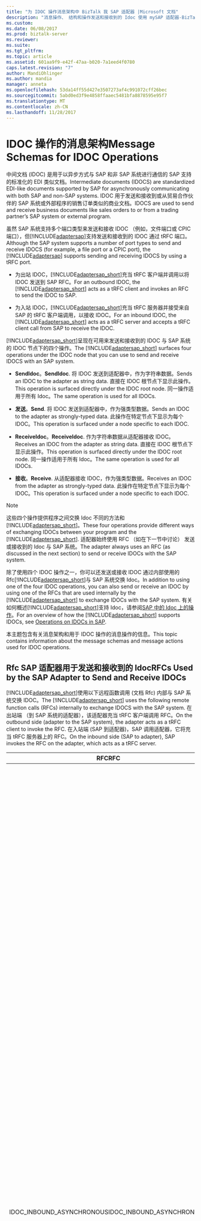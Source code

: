 ```yaml
---
title: "为 IDOC 操作消息架构中 BizTalk 我 SAP 适配器 |Microsoft 文档"
description: "消息操作、 结构和操作发送和接收到的 Idoc 使用 mySAP 适配器-BizTalk 适配器包 (BAP)"
ms.custom: 
ms.date: 06/08/2017
ms.prod: biztalk-server
ms.reviewer: 
ms.suite: 
ms.tgt_pltfrm: 
ms.topic: article
ms.assetid: 601aa9f9-e42f-47aa-b020-7a1eed4f0780
caps.latest.revision: "7"
author: MandiOhlinger
ms.author: mandia
manager: anneta
ms.openlocfilehash: 53da14ff55d427e3507273af4c991072cff26bec
ms.sourcegitcommit: 5abd0ed3f9e4858ffaaec5481bfa8878595e95f7
ms.translationtype: MT
ms.contentlocale: zh-CN
ms.lasthandoff: 11/28/2017
---
```

# <a name="message-schemas-for-idoc-operations"></a><span data-ttu-id="38267-103">IDOC 操作的消息架构</span><span class="sxs-lookup"><span data-stu-id="38267-103">Message Schemas for IDOC Operations</span></span>
<span data-ttu-id="38267-104">中间文档 (IDOC) 是用于以异步方式与 SAP 和非 SAP 系统进行通信的 SAP 支持的标准化的 EDI 类似文档。</span><span class="sxs-lookup"><span data-stu-id="38267-104">Intermediate documents (IDOCS) are standardized EDI-like documents supported by SAP for asynchronously communicating with both SAP and non-SAP systems.</span></span> <span data-ttu-id="38267-105">IDOC 用于发送和接收到或从贸易合作伙伴的 SAP 系统或外部程序的销售订单类似的商业文档。</span><span class="sxs-lookup"><span data-stu-id="38267-105">IDOCS are used to send and receive business documents like sales orders to or from a trading partner’s SAP system or external program.</span></span>  
  
 <span data-ttu-id="38267-106">虽然 SAP 系统支持多个端口类型来发送和接收 IDOC （例如，文件端口或 CPIC 端口），但[!INCLUDE[adaptersap](../../includes/adaptersap-md.md)]支持发送和接收到的 IDOC 通过 tRFC 端口。</span><span class="sxs-lookup"><span data-stu-id="38267-106">Although the SAP system supports a number of port types to send and receive IDOCS (for example, a file port or a CPIC port), the [!INCLUDE[adaptersap](../../includes/adaptersap-md.md)] supports sending and receiving IDOCS by using a tRFC port.</span></span>  
  
-   <span data-ttu-id="38267-107">为出站 IDOC，[!INCLUDE[adaptersap_short](../../includes/adaptersap-short-md.md)]充当 tRFC 客户端并调用以将 IDOC 发送到 SAP RFC。</span><span class="sxs-lookup"><span data-stu-id="38267-107">For an outbound IDOC, the [!INCLUDE[adaptersap_short](../../includes/adaptersap-short-md.md)] acts as a tRFC client and invokes an RFC to send the IDOC to SAP.</span></span>  
  
-   <span data-ttu-id="38267-108">为入站 IDOC，[!INCLUDE[adaptersap_short](../../includes/adaptersap-short-md.md)]充当 tRFC 服务器并接受来自 SAP 的 tRFC 客户端调用，以接收 IDOC。</span><span class="sxs-lookup"><span data-stu-id="38267-108">For an inbound IDOC, the [!INCLUDE[adaptersap_short](../../includes/adaptersap-short-md.md)] acts as a tRFC server and accepts a tRFC client call from SAP to receive the IDOC.</span></span>  
  
 <span data-ttu-id="38267-109">[!INCLUDE[adaptersap_short](../../includes/adaptersap-short-md.md)]呈现在可用来发送和接收到的 IDOC 与 SAP 系统的 IDOC 节点下的四个操作。</span><span class="sxs-lookup"><span data-stu-id="38267-109">The [!INCLUDE[adaptersap_short](../../includes/adaptersap-short-md.md)] surfaces four operations under the IDOC node that you can use to send and receive IDOCS with an SAP system.</span></span>  
  
-   <span data-ttu-id="38267-110">**SendIdoc**。</span><span class="sxs-lookup"><span data-stu-id="38267-110">**SendIdoc**.</span></span> <span data-ttu-id="38267-111">将 IDOC 发送到适配器中，作为字符串数据。</span><span class="sxs-lookup"><span data-stu-id="38267-111">Sends an IDOC to the adapter as string data.</span></span> <span data-ttu-id="38267-112">直接在 IDOC 根节点下显示此操作。</span><span class="sxs-lookup"><span data-stu-id="38267-112">This operation is surfaced directly under the IDOC root node.</span></span> <span data-ttu-id="38267-113">同一操作适用于所有 Idoc。</span><span class="sxs-lookup"><span data-stu-id="38267-113">The same operation is used for all IDOCs.</span></span>  
  
-   <span data-ttu-id="38267-114">**发送**。</span><span class="sxs-lookup"><span data-stu-id="38267-114">**Send**.</span></span> <span data-ttu-id="38267-115">将 IDOC 发送到适配器中，作为强类型数据。</span><span class="sxs-lookup"><span data-stu-id="38267-115">Sends an IDOC to the adapter as strongly-typed data.</span></span> <span data-ttu-id="38267-116">此操作在特定节点下显示为每个 IDOC。</span><span class="sxs-lookup"><span data-stu-id="38267-116">This operation is surfaced under a node specific to each IDOC.</span></span>  
  
-   <span data-ttu-id="38267-117">**ReceiveIdoc**。</span><span class="sxs-lookup"><span data-stu-id="38267-117">**ReceiveIdoc**.</span></span> <span data-ttu-id="38267-118">作为字符串数据从适配器接收 IDOC。</span><span class="sxs-lookup"><span data-stu-id="38267-118">Receives an IDOC from the adapter as string data.</span></span> <span data-ttu-id="38267-119">直接在 IDOC 根节点下显示此操作。</span><span class="sxs-lookup"><span data-stu-id="38267-119">This operation is surfaced directly under the IDOC root node.</span></span> <span data-ttu-id="38267-120">同一操作适用于所有 Idoc。</span><span class="sxs-lookup"><span data-stu-id="38267-120">The same operation is used for all IDOCs.</span></span>  
  
-   <span data-ttu-id="38267-121">**接收**。</span><span class="sxs-lookup"><span data-stu-id="38267-121">**Receive**.</span></span> <span data-ttu-id="38267-122">从适配器接收 IDOC，作为强类型数据。</span><span class="sxs-lookup"><span data-stu-id="38267-122">Receives an IDOC from the adapter as strongly-typed data.</span></span> <span data-ttu-id="38267-123">此操作在特定节点下显示为每个 IDOC。</span><span class="sxs-lookup"><span data-stu-id="38267-123">This operation is surfaced under a node specific to each IDOC.</span></span>  
  
> [!NOTE]
>  <span data-ttu-id="38267-124">这些四个操作提供程序之间交换 Idoc 不同的方法和[!INCLUDE[adaptersap_short](../../includes/adaptersap-short-md.md)]。</span><span class="sxs-lookup"><span data-stu-id="38267-124">These four operations provide different ways of exchanging IDOCs between your program and the [!INCLUDE[adaptersap_short](../../includes/adaptersap-short-md.md)].</span></span> <span data-ttu-id="38267-125">适配器始终使用 RFC （如在下一节中讨论） 发送或接收到的 Idoc 与 SAP 系统。</span><span class="sxs-lookup"><span data-stu-id="38267-125">The adapter always uses an RFC (as discussed in the next section) to send or receive IDOCs with the SAP system.</span></span>  
  
 <span data-ttu-id="38267-126">除了使用四个 IDOC 操作之一，你可以还发送或接收 IDOC 通过内部使用的 Rfc[!INCLUDE[adaptersap_short](../../includes/adaptersap-short-md.md)]与 SAP 系统交换 Idoc。</span><span class="sxs-lookup"><span data-stu-id="38267-126">In addition to using one of the four IDOC operations, you can also send or receive an IDOC by using one of the RFCs that are used internally by the [!INCLUDE[adaptersap_short](../../includes/adaptersap-short-md.md)] to exchange IDOCs with the SAP system.</span></span> <span data-ttu-id="38267-127">有关如何概述[!INCLUDE[adaptersap_short](../../includes/adaptersap-short-md.md)]支持 Idoc，请参阅[SAP 中的 Idoc 上的操作](../../adapters-and-accelerators/adapter-sap/operations-on-idocs-in-sap.md)。</span><span class="sxs-lookup"><span data-stu-id="38267-127">For an overview of how the [!INCLUDE[adaptersap_short](../../includes/adaptersap-short-md.md)] supports IDOCs, see [Operations on IDOCs in SAP](../../adapters-and-accelerators/adapter-sap/operations-on-idocs-in-sap.md).</span></span>  
  
 <span data-ttu-id="38267-128">本主题包含有关消息架构和用于 IDOC 操作的消息操作的信息。</span><span class="sxs-lookup"><span data-stu-id="38267-128">This topic contains information about the message schemas and message actions used for IDOC operations.</span></span>  
  
## <a name="rfcs-used-by-the-sap-adapter-to-send-and-receive-idocs"></a><span data-ttu-id="38267-129">Rfc SAP 适配器用于发送和接收到的 Idoc</span><span class="sxs-lookup"><span data-stu-id="38267-129">RFCs Used by the SAP Adapter to Send and Receive IDOCs</span></span>  
 <span data-ttu-id="38267-130">[!INCLUDE[adaptersap_short](../../includes/adaptersap-short-md.md)]使用以下远程函数调用 (文档 Rfc) 内部与 SAP 系统交换 IDOC。</span><span class="sxs-lookup"><span data-stu-id="38267-130">The [!INCLUDE[adaptersap_short](../../includes/adaptersap-short-md.md)] uses the following remote function calls (RFCs) internally to exchange IDOCS with the SAP system.</span></span> <span data-ttu-id="38267-131">在出站端 （到 SAP 系统的适配器），该适配器充当 tRFC 客户端调用 RFC。</span><span class="sxs-lookup"><span data-stu-id="38267-131">On the outbound side (adapter to the SAP system), the adapter acts as a tRFC client to invoke the RFC.</span></span> <span data-ttu-id="38267-132">在入站端 (SAP 到适配器)，SAP 调用适配器，它将充当 tRFC 服务器上的 RFC。</span><span class="sxs-lookup"><span data-stu-id="38267-132">On the inbound side (SAP to adapter), SAP invokes the RFC on the adapter, which acts as a tRFC server.</span></span>  
  
|<span data-ttu-id="38267-133">RFC</span><span class="sxs-lookup"><span data-stu-id="38267-133">RFC</span></span>|<span data-ttu-id="38267-134">Description</span><span class="sxs-lookup"><span data-stu-id="38267-134">Description</span></span>|  
|---------|-----------------|  
|<span data-ttu-id="38267-135">IDOC_INBOUND_ASYNCHRONOUS</span><span class="sxs-lookup"><span data-stu-id="38267-135">IDOC_INBOUND_ASYNCHRONOUS</span></span>|<span data-ttu-id="38267-136">从版本 4.0 及更高版本使用此函数模块。</span><span class="sxs-lookup"><span data-stu-id="38267-136">This function module is used from release 4.0 and later.</span></span> <span data-ttu-id="38267-137">在对 4.x 版本有效的记录类型，它处理 IDOC。</span><span class="sxs-lookup"><span data-stu-id="38267-137">It processes IDOCS in record types that are valid for 4.x releases.</span></span> <span data-ttu-id="38267-138">这可确保，支持较长的 IDOC 段名称。</span><span class="sxs-lookup"><span data-stu-id="38267-138">This ensures that longer IDOC segment names are supported.</span></span><br /><br /> <span data-ttu-id="38267-139">此 RFC 的参数包括：</span><span class="sxs-lookup"><span data-stu-id="38267-139">The parameters to this RFC include:</span></span><br /><br /> <span data-ttu-id="38267-140">-idoc_control_rec_40 （SAP 结构是 EDI_DC40）</span><span class="sxs-lookup"><span data-stu-id="38267-140">- idoc_control_rec_40 (SAP structure is EDI_DC40)</span></span><br /><br /> <span data-ttu-id="38267-141">-idoc_data_rec_40 （SAP 结构是 EDI_DD40）</span><span class="sxs-lookup"><span data-stu-id="38267-141">- idoc_data_rec_40 (SAP structure is EDI_DD40)</span></span><br /><br /> <span data-ttu-id="38267-142">IDOC 控制记录包含以下字段：</span><span class="sxs-lookup"><span data-stu-id="38267-142">The IDOC control record consists of the following fields:</span></span><br /><br /> <span data-ttu-id="38267-143">- **Mestyp**。</span><span class="sxs-lookup"><span data-stu-id="38267-143">- **Mestyp**.</span></span> <span data-ttu-id="38267-144">逻辑消息类型。</span><span class="sxs-lookup"><span data-stu-id="38267-144">The logical message type.</span></span> <span data-ttu-id="38267-145">业务表达消息。</span><span class="sxs-lookup"><span data-stu-id="38267-145">Conveys the business meaning of the message.</span></span> <span data-ttu-id="38267-146">此字段是必需字段。</span><span class="sxs-lookup"><span data-stu-id="38267-146">This is a mandatory field.</span></span><br /><br /> <span data-ttu-id="38267-147">- **Idoctyp**。</span><span class="sxs-lookup"><span data-stu-id="38267-147">- **Idoctyp**.</span></span> <span data-ttu-id="38267-148">IDOC 基本结构。</span><span class="sxs-lookup"><span data-stu-id="38267-148">The basic structure of the IDOC.</span></span> <span data-ttu-id="38267-149">此字段标识的此消息的布局集。</span><span class="sxs-lookup"><span data-stu-id="38267-149">This field identifies the layout set that uses this message.</span></span> <span data-ttu-id="38267-150">此字段是必需字段。</span><span class="sxs-lookup"><span data-stu-id="38267-150">This is a mandatory field.</span></span><br /><br /> <span data-ttu-id="38267-151">-                      **Cimtyp**。</span><span class="sxs-lookup"><span data-stu-id="38267-151">-                      **Cimtyp**.</span></span> <span data-ttu-id="38267-152">客户扩展的结构。</span><span class="sxs-lookup"><span data-stu-id="38267-152">The structure of customer extension.</span></span> <span data-ttu-id="38267-153">如果 SAP 基本结构进行扩展，客户必须为指定名称，该扩展的结构。</span><span class="sxs-lookup"><span data-stu-id="38267-153">If an SAP basic structure is extended, the customer must give a name to the structure of the extension.</span></span> <span data-ttu-id="38267-154">如果客户已进行一项增强功能; 这是必填字段否则为初始。</span><span class="sxs-lookup"><span data-stu-id="38267-154">This is a mandatory field if a customer has made an enhancement; otherwise initial.</span></span><br /><br /> <span data-ttu-id="38267-155">- **合作伙伴字段**。</span><span class="sxs-lookup"><span data-stu-id="38267-155">- **Partner fields**.</span></span> <span data-ttu-id="38267-156">这些是发送方和接收端合作伙伴参数，如合作伙伴类型、 伙伴号、 合作伙伴函数。</span><span class="sxs-lookup"><span data-stu-id="38267-156">These are send side and receive side partner parameters such as partner type, partner number, partner function.</span></span><br /><br /> <span data-ttu-id="38267-157">IDOC 数据记录包含以下字段：</span><span class="sxs-lookup"><span data-stu-id="38267-157">The IDOC data record consists of the following fields:</span></span><br /><br /> <span data-ttu-id="38267-158">- **标头字段**。</span><span class="sxs-lookup"><span data-stu-id="38267-158">- **Header fields**.</span></span> <span data-ttu-id="38267-159">分段标头字段，如表名称、 段号、 的段类型。</span><span class="sxs-lookup"><span data-stu-id="38267-159">Segment header fields like table name, segment number, segment type.</span></span> <span data-ttu-id="38267-160">这些是必填字段。</span><span class="sxs-lookup"><span data-stu-id="38267-160">These are mandatory fields.</span></span><br /><br /> <span data-ttu-id="38267-161">-                      **Sdata**。</span><span class="sxs-lookup"><span data-stu-id="38267-161">-                      **Sdata**.</span></span> <span data-ttu-id="38267-162">使用 IDOC 的数据的 1000年字节字符字段。这是必填字段。</span><span class="sxs-lookup"><span data-stu-id="38267-162">1000-byte character field for the data used by the IDOC .This is a mandatory field.</span></span>|  
|<span data-ttu-id="38267-163">INBOUND_IDOC_PROCESS</span><span class="sxs-lookup"><span data-stu-id="38267-163">INBOUND_IDOC_PROCESS</span></span>|<span data-ttu-id="38267-164">此函数模块用于最多 4.0 版本。</span><span class="sxs-lookup"><span data-stu-id="38267-164">This function module is used for releases up to 4.0.</span></span> <span data-ttu-id="38267-165">在对 3.x 版本有效的记录类型，它处理 IDOC。</span><span class="sxs-lookup"><span data-stu-id="38267-165">It processes IDOCS in record types that are valid for 3.x releases.</span></span> <span data-ttu-id="38267-166">还有可能要在 4.x 中使用此函数模块。</span><span class="sxs-lookup"><span data-stu-id="38267-166">It is also possible to use this function module in 4.x.</span></span><br /><br /> <span data-ttu-id="38267-167">此 RFC 的参数包括：</span><span class="sxs-lookup"><span data-stu-id="38267-167">The parameters to this RFC include:</span></span><br /><br /> <span data-ttu-id="38267-168">-idoc_control （SAP 结构是 EDI_DC）</span><span class="sxs-lookup"><span data-stu-id="38267-168">- idoc_control (SAP structure is EDI_DC)</span></span><br /><br /> <span data-ttu-id="38267-169">-idoc_data （SAP 结构是 EDI_DD）</span><span class="sxs-lookup"><span data-stu-id="38267-169">- idoc_data (SAP structure is EDI_DD)</span></span>|  
  
## <a name="operations-to-send-idocs"></a><span data-ttu-id="38267-170">操作发送到的 Idoc</span><span class="sxs-lookup"><span data-stu-id="38267-170">Operations to Send IDOCs</span></span>  
 <span data-ttu-id="38267-171">[!INCLUDE[adaptersap_short](../../includes/adaptersap-short-md.md)]公开客户端将 Idoc 发送到 SAP 系统的发送和 SendIdoc 操作。</span><span class="sxs-lookup"><span data-stu-id="38267-171">The [!INCLUDE[adaptersap_short](../../includes/adaptersap-short-md.md)] exposes the Send and SendIdoc operations for clients to send IDOCs to an SAP system.</span></span> <span data-ttu-id="38267-172">对于发送操作中，IDOC 表示为强类型数据;对于 SendIdoc 操作中，IDOC 表示为字符串数据。</span><span class="sxs-lookup"><span data-stu-id="38267-172">For the Send operation, the IDOC is represented as strongly-typed data; for the SendIdoc operation, the IDOC is represented as string data.</span></span> <span data-ttu-id="38267-173">这些操作确定 IDOC 数据适配器和你的应用程序之间的表示方式。</span><span class="sxs-lookup"><span data-stu-id="38267-173">These operations determine how the IDOC data is represented between the adapter and your application.</span></span> <span data-ttu-id="38267-174">适配器始终使用将发送到的 Idoc 给 SAP IDOC_INBOUND_ASYNCHRONOUS 或 IDOC_INBOUND_PROCESS (t) RFC。</span><span class="sxs-lookup"><span data-stu-id="38267-174">The adapter always sends IDOCs to SAP by using either the IDOC_INBOUND_ASYNCHRONOUS or the IDOC_INBOUND_PROCESS (t)RFC.</span></span> <span data-ttu-id="38267-175">若要将 IDOC 发送到 SAP 系统，你可以使用发送或 SendIdoc 操作中，或您可直接调用适当的 RFC。</span><span class="sxs-lookup"><span data-stu-id="38267-175">To send an IDOC to your SAP system, you can either use the Send or SendIdoc operation, or you can directly invoke the appropriate RFC.</span></span>  
  
### <a name="message-structures-for-idoc-client-operations"></a><span data-ttu-id="38267-176">IDOC 客户端操作的消息结构</span><span class="sxs-lookup"><span data-stu-id="38267-176">Message Structures for IDOC Client Operations</span></span>  
 <span data-ttu-id="38267-177">下表显示发送和 SendIdoc 操作的消息结构。</span><span class="sxs-lookup"><span data-stu-id="38267-177">The following table shows the message structures for the Send and SendIdoc operations.</span></span>  
  
|<span data-ttu-id="38267-178">运算</span><span class="sxs-lookup"><span data-stu-id="38267-178">Operation</span></span>|<span data-ttu-id="38267-179">XML 结构</span><span class="sxs-lookup"><span data-stu-id="38267-179">XML Structure</span></span>|<span data-ttu-id="38267-180">Description</span><span class="sxs-lookup"><span data-stu-id="38267-180">Description</span></span>|  
|---------------|-------------------|-----------------|  
|<span data-ttu-id="38267-181">Send</span><span class="sxs-lookup"><span data-stu-id="38267-181">Send</span></span>|`<Send xmlns="[MSG_VERSION]/Idoc/[VERSION]/[IDOCTYP]/                    [CIMTYP]/[RELNO]/Send">   <idocData>     <[EDI_DC40/EDI_DC] xmlns="/Types/Idoc/      [VERSION]/[IDOCTYP]/[CIMTYP]/[RELNO]">       <EDIDC_FIELD1>value1</ EDIDC_FIELD1>       <EDIDC_FIELD2>value2</ EDIDC_FIELD2>       …     </EDI_DC40>     <[SEGMENT_DEFN]_1>       <[DATAHEADERCOLUMN_[SEGHDR_FLD1]>         header_value_1       </[DATAHEADERCOLUMN_[SEGHDR_FLD1]>       <[DATAHEADERCOLUMN_[SEGHDR_FLD2]>         header_value_2       </[DATAHEADERCOLUMN_[SEGHDR_FLD2]>       …       <SEG_FIELD1>value1</SEG_FIELD1>       <SEG_FIELD2>value2</SEG_FIELD2>       …     </[SEGMENT_DEFN]_1>     <[SEGMENT_DEFN]_2>       <[DATAHEADERCOLUMN_[SEGHDR_FLD1]>         header_value_1       </[DATAHEADERCOLUMN_[SEGHDR_FLD1]>       <[DATAHEADERCOLUMN_[SEGHDR_FLD2]>         header_value_2       </[DATAHEADERCOLUMN_[SEGHDR_FLD2]>       …       <SEG_FIELD1>value1</SEG_FIELD1>       <SEG_FIELD2>value2</SEG_FIELD2>       …     </[SEGMENT_DEFN]_2>     …     </[EDI_DC40/EDI_DC]>   </idocData>   <guid>guid</guid> </Send>`|<span data-ttu-id="38267-182">将强类型的 IDOC 发送到 SAP</span><span class="sxs-lookup"><span data-stu-id="38267-182">Sends a strongly-typed IDOC to SAP</span></span><br /><br /> <span data-ttu-id="38267-183">-IDOC 架构是强类型。</span><span class="sxs-lookup"><span data-stu-id="38267-183">- IDOC schema is strongly-typed.</span></span><br /><br /> <span data-ttu-id="38267-184">-公开控制记录的字段。</span><span class="sxs-lookup"><span data-stu-id="38267-184">- Exposes control record fields.</span></span><br /><br /> <span data-ttu-id="38267-185">-公开包括段标头和段字段的数据记录字段。</span><span class="sxs-lookup"><span data-stu-id="38267-185">- Exposes data record fields including segment headers and segment fields.</span></span><br /><br /> <span data-ttu-id="38267-186">[!INCLUDE[adaptersap_short](../../includes/adaptersap-short-md.md)]将 GUID 与 SAP 事务 ID (TID)，并用于将 IDOC 发送相关联。</span><span class="sxs-lookup"><span data-stu-id="38267-186">The [!INCLUDE[adaptersap_short](../../includes/adaptersap-short-md.md)] associates a GUID with the SAP transaction ID (TID) that it uses to send the IDOC.</span></span> <span data-ttu-id="38267-187">你可以选择是否在请求消息中指定的 GUID。</span><span class="sxs-lookup"><span data-stu-id="38267-187">You can choose whether to specify a GUID in the request message.</span></span> <span data-ttu-id="38267-188">如果在请求消息中，不包含 GUID[!INCLUDE[adaptersap_short](../../includes/adaptersap-short-md.md)]生成一个密钥。</span><span class="sxs-lookup"><span data-stu-id="38267-188">If a GUID is not included in the request message, the [!INCLUDE[adaptersap_short](../../includes/adaptersap-short-md.md)] generates one.</span></span> <span data-ttu-id="38267-189">在响应消息中返回的 GUID。</span><span class="sxs-lookup"><span data-stu-id="38267-189">The GUID is returned in the response message.</span></span>|  
|<span data-ttu-id="38267-190">发送响应</span><span class="sxs-lookup"><span data-stu-id="38267-190">Send Response</span></span>|`<SendResponse xmlns="[MSG_VERSION]/Idoc/[VERSION]/         [IDOCTYP]/[CIMTYP]/[RELNO]/Send">   <guid>guid</guid> </SendResponse>`|<span data-ttu-id="38267-191">指示 IDOC，已发送到 SAP 系统。</span><span class="sxs-lookup"><span data-stu-id="38267-191">Indicates that the IDOC has been sent to the SAP system.</span></span><br /><br /> <span data-ttu-id="38267-192">如果**AutoConfirmSentIdocs**绑定属性是**true**、[!INCLUDE[adaptersap_short](../../includes/adaptersap-short-md.md)]自动确定事务在 SAP 系统上的，你可以忽略响应中返回的 GUID。</span><span class="sxs-lookup"><span data-stu-id="38267-192">If the **AutoConfirmSentIdocs** binding property is **true**, the [!INCLUDE[adaptersap_short](../../includes/adaptersap-short-md.md)] automatically confirms the transaction on the SAP system, and you can ignore the GUID returned in the response.</span></span> <span data-ttu-id="38267-193">如果**AutoConfirmSentIdocs**绑定属性是**false**，必须调用**RfcConfirmTransID**具有 GUID 的操作返回[!INCLUDE[adaptersap_short](../../includes/adaptersap-short-md.md)]到完成事务在 SAP 系统上。</span><span class="sxs-lookup"><span data-stu-id="38267-193">If the **AutoConfirmSentIdocs** binding property is **false**, you must invoke the **RfcConfirmTransID** operation with the GUID returned by the [!INCLUDE[adaptersap_short](../../includes/adaptersap-short-md.md)] to complete the transaction on the SAP system.</span></span><br /><br /> <span data-ttu-id="38267-194">你可以调用**SapAdapterUtilities.ConvertGuidToTid**方法来获取 TID 与的工作 (LUW) 的逻辑单元关联。</span><span class="sxs-lookup"><span data-stu-id="38267-194">You can invoke the **SapAdapterUtilities.ConvertGuidToTid** method to obtain the TID associated with the logical unit of work (LUW).</span></span>|  
|<span data-ttu-id="38267-195">SendIdoc</span><span class="sxs-lookup"><span data-stu-id="38267-195">SendIdoc</span></span>|`<SendIdoc xmlns="[MSG_VERSION]/Idoc">   <idocData>docDataString</idocData>   <guid>guid</guid> </SendIdoc>`|<span data-ttu-id="38267-196">将弱类型 IDOC 发送到 SAP。</span><span class="sxs-lookup"><span data-stu-id="38267-196">Sends a weakly-typed IDOC to SAP.</span></span><br /><br /> <span data-ttu-id="38267-197">-IDOC 架构是弱类型。</span><span class="sxs-lookup"><span data-stu-id="38267-197">- IDOC schema is weakly-typed.</span></span><br /><br /> <span data-ttu-id="38267-198">-作为单个字符串字段组成的控制记录和数据记录公开 IDOC。</span><span class="sxs-lookup"><span data-stu-id="38267-198">- Exposes the IDOC as a single string field that consists of the control record and data record.</span></span><br /><br /> <span data-ttu-id="38267-199">[!INCLUDE[adaptersap_short](../../includes/adaptersap-short-md.md)]将 GUID 与它使用以将 IDOC 发送 SAP TID 相关联。</span><span class="sxs-lookup"><span data-stu-id="38267-199">The [!INCLUDE[adaptersap_short](../../includes/adaptersap-short-md.md)] associates a GUID with the SAP TID that it uses to send the IDOC.</span></span> <span data-ttu-id="38267-200">你可以选择是否在请求消息中指定的 GUID。</span><span class="sxs-lookup"><span data-stu-id="38267-200">You can choose whether to specify a GUID in the request message.</span></span> <span data-ttu-id="38267-201">如果在请求消息中，不包含 GUID[!INCLUDE[adaptersap_short](../../includes/adaptersap-short-md.md)]将生成一个构造函数。</span><span class="sxs-lookup"><span data-stu-id="38267-201">If a GUID is not included in the request message, the [!INCLUDE[adaptersap_short](../../includes/adaptersap-short-md.md)] will generate one.</span></span> <span data-ttu-id="38267-202">在响应消息中返回的 GUID</span><span class="sxs-lookup"><span data-stu-id="38267-202">The GUID is returned in the response message</span></span>|  
|<span data-ttu-id="38267-203">SendIdoc 响应</span><span class="sxs-lookup"><span data-stu-id="38267-203">SendIdoc Response</span></span>|`<SendIdocResponse xmlns="[MSG_VERSION]/Idoc">   <guid>guid</guid> </SendIdocResponse>`|<span data-ttu-id="38267-204">指示 IDOC，已发送到 SAP 系统。</span><span class="sxs-lookup"><span data-stu-id="38267-204">Indicates that the IDOC has been sent to the SAP system.</span></span><br /><br /> <span data-ttu-id="38267-205">如果**AutoConfirmSentIdocs**绑定属性是**true**、[!INCLUDE[adaptersap_short](../../includes/adaptersap-short-md.md)]自动确定事务在 SAP 系统上的，你可以忽略响应中返回的 GUID。</span><span class="sxs-lookup"><span data-stu-id="38267-205">If the **AutoConfirmSentIdocs** binding property is **true**, the [!INCLUDE[adaptersap_short](../../includes/adaptersap-short-md.md)] automatically confirms the transaction on the SAP system, and you can ignore the GUID returned in the response.</span></span> <span data-ttu-id="38267-206">如果**AutoConfirmSentIdocs**绑定属性是**false**，必须调用**RfcConfirmTransID**具有 GUID 的操作返回[!INCLUDE[adaptersap_short](../../includes/adaptersap-short-md.md)]到完成事务在 SAP 系统上。</span><span class="sxs-lookup"><span data-stu-id="38267-206">If the **AutoConfirmSentIdocs** binding property is **false**, you must invoke the **RfcConfirmTransID** operation with the GUID returned by the [!INCLUDE[adaptersap_short](../../includes/adaptersap-short-md.md)]to complete the transaction on the SAP system.</span></span><br /><br /> <span data-ttu-id="38267-207">你可以调用**SapAdapterUtilities.ConvertGuidToTid** LUW 与关联的方法来获取 TID。</span><span class="sxs-lookup"><span data-stu-id="38267-207">You can invoke the **SapAdapterUtilities.ConvertGuidToTid** method to obtain the TID associated with the LUW.</span></span>|  
  
 <span data-ttu-id="38267-208">[MSG_VERSION] = 消息版本字符串;例如，http://Microsoft.LobServices.Sap/2007/03。</span><span class="sxs-lookup"><span data-stu-id="38267-208">[MSG_VERSION] = The message version string; for example, http://Microsoft.LobServices.Sap/2007/03.</span></span>  
  
 <span data-ttu-id="38267-209">[VERSION] = IDOC 发行版 （2 或 3）。</span><span class="sxs-lookup"><span data-stu-id="38267-209">[VERSION] = IDOC release version (2 or 3).</span></span>  
  
 <span data-ttu-id="38267-210">[IDOCTYP] = IDOC 类型;例如，ORDERS05。</span><span class="sxs-lookup"><span data-stu-id="38267-210">[IDOCTYP] = IDOC type; for example, ORDERS05.</span></span>  
  
 <span data-ttu-id="38267-211">[CIMTYP] = Cimtype 的自定义的 IDOC。</span><span class="sxs-lookup"><span data-stu-id="38267-211">[CIMTYP] = Cimtype of the customized IDOC.</span></span>  
  
 <span data-ttu-id="38267-212">[RELNO] = 发行版号;例如，620。</span><span class="sxs-lookup"><span data-stu-id="38267-212">[RELNO] = Release number; for example, 620.</span></span>  
  
 <span data-ttu-id="38267-213">[EDI_DC40/EDI_DC] = EDI_DC40 版本发布的版本 3 Idoc 和为 EDI_DC version2 Idoc。</span><span class="sxs-lookup"><span data-stu-id="38267-213">[EDI_DC40/EDI_DC]  = EDI_DC40 for release version 3 IDOCs and EDI_DC for release version2 IDOCs.</span></span>  
  
 <span data-ttu-id="38267-214">[EDIDC_FIELD] = 构成 EDI_DC40/EDI_DC 控件记录结构的字段。</span><span class="sxs-lookup"><span data-stu-id="38267-214">[EDIDC_FIELD] = Field constituting the EDI_DC40/EDI_DC control record structure.</span></span>  
  
 <span data-ttu-id="38267-215">[SEGMENT_DEFN] = 段定义名称 （不段类型名称）;例如，E2EDK01005。</span><span class="sxs-lookup"><span data-stu-id="38267-215">[SEGMENT_DEFN] = Segment definition name (NOT segment type name); for example, E2EDK01005.</span></span> <span data-ttu-id="38267-216">请注意，段定义节点无法还显示在某个段组节点下, 基于的 idoc 的结构。</span><span class="sxs-lookup"><span data-stu-id="38267-216">Note that the segment definition node could also appear under a segment group node, based on the structure of the IDOC.</span></span>  
  
 <span data-ttu-id="38267-217">[DATAHEADERCOLUMN_(SEGHDR_FLD)] = 每个段都有一组标准的跟段数据的标头字段组成的段标题。</span><span class="sxs-lookup"><span data-stu-id="38267-217">[DATAHEADERCOLUMN_(SEGHDR_FLD)] = Each segment has a segment header that consists of a standard set of header fields followed by the segment data.</span></span> <span data-ttu-id="38267-218">段数据的所有段字段和数据组成。</span><span class="sxs-lookup"><span data-stu-id="38267-218">The segment data consists of all segment fields and data.</span></span> <span data-ttu-id="38267-219">此节点表示段标头字段;例如，DATAHEADERCOLUMN_SEGNAM。</span><span class="sxs-lookup"><span data-stu-id="38267-219">This node represents the segment header fields; for example, DATAHEADERCOLUMN_SEGNAM.</span></span>  
  
 <span data-ttu-id="38267-220">[SEG_FIELD] = 构成特定段定义 [SEGMENT_DEFN] 段字段名称。</span><span class="sxs-lookup"><span data-stu-id="38267-220">[SEG_FIELD] = Segment field name constituting a particular segment definition [SEGMENT_DEFN].</span></span>  
  
 <span data-ttu-id="38267-221">[guid] = GUID 参数。</span><span class="sxs-lookup"><span data-stu-id="38267-221">[guid] = GUID parameter.</span></span>  
  
### <a name="message-actions-for-idoc-client-operations"></a><span data-ttu-id="38267-222">IDOC 客户端操作的消息操作</span><span class="sxs-lookup"><span data-stu-id="38267-222">Message Actions for IDOC Client Operations</span></span>  
 <span data-ttu-id="38267-223">下表显示发送和 SendIdoc 操作的消息操作。</span><span class="sxs-lookup"><span data-stu-id="38267-223">The following table shows the message actions for the Send and SendIdoc operations.</span></span>  
  
|<span data-ttu-id="38267-224">运算</span><span class="sxs-lookup"><span data-stu-id="38267-224">Operation</span></span>|<span data-ttu-id="38267-225">操作</span><span class="sxs-lookup"><span data-stu-id="38267-225">Action</span></span>|<span data-ttu-id="38267-226">示例</span><span class="sxs-lookup"><span data-stu-id="38267-226">Example</span></span>|  
|---------------|------------|-------------|  
|<span data-ttu-id="38267-227">Send</span><span class="sxs-lookup"><span data-stu-id="38267-227">Send</span></span>|<span data-ttu-id="38267-228">[MESSAGE_VERSION] /Idoc/ [VERSION] / [IDOCTYP] / [CIMTYP] / [RELNO] / 发送</span><span class="sxs-lookup"><span data-stu-id="38267-228">[MESSAGE_VERSION]/Idoc/[VERSION] /[IDOCTYP]/[CIMTYP]/[RELNO]/Send</span></span>|<span data-ttu-id="38267-229">http://Microsoft.LobServices.Sap/2007/03/Idoc/3/ORDERS05//620/Send</span><span class="sxs-lookup"><span data-stu-id="38267-229">http://Microsoft.LobServices.Sap/2007/03/Idoc/3/ORDERS05//620/Send</span></span>|  
|<span data-ttu-id="38267-230">发送响应</span><span class="sxs-lookup"><span data-stu-id="38267-230">Send Response</span></span>|<span data-ttu-id="38267-231">[MESSAGE_VERSION] /Idoc/ [VERSION] / [IDOCTYP] / [CIMTYP] / [RELNO] / 发送/响应</span><span class="sxs-lookup"><span data-stu-id="38267-231">[MESSAGE_VERSION]/Idoc/[VERSION] /[IDOCTYP]/[CIMTYP]/[RELNO]/Send/response</span></span>|<span data-ttu-id="38267-232">http://Microsoft.LobServices.Sap/2007/03/Idoc/3/ORDERS05//620/Send/response</span><span class="sxs-lookup"><span data-stu-id="38267-232">http://Microsoft.LobServices.Sap/2007/03/Idoc/3/ORDERS05//620/Send/response</span></span>|  
|<span data-ttu-id="38267-233">SendIdoc</span><span class="sxs-lookup"><span data-stu-id="38267-233">SendIdoc</span></span>|<span data-ttu-id="38267-234">[MESSAGE_VERSION] / Idoc/SendIdoc</span><span class="sxs-lookup"><span data-stu-id="38267-234">[MESSAGE_VERSION]/Idoc/SendIdoc</span></span>|<span data-ttu-id="38267-235">http://Microsoft.LobServices.Sap/2007/03/Idoc/SendIdoc</span><span class="sxs-lookup"><span data-stu-id="38267-235">http://Microsoft.LobServices.Sap/2007/03/Idoc/SendIdoc</span></span>|  
|<span data-ttu-id="38267-236">SendIdoc 响应</span><span class="sxs-lookup"><span data-stu-id="38267-236">SendIdoc Response</span></span>|<span data-ttu-id="38267-237">[MESSAGE_VERSION] / Idoc/SendIdoc/响应</span><span class="sxs-lookup"><span data-stu-id="38267-237">[MESSAGE_VERSION]/Idoc/SendIdoc/response</span></span>|<span data-ttu-id="38267-238">http://Microsoft.LobServices.Sap/2007/03/Idoc/SendIdoc/response</span><span class="sxs-lookup"><span data-stu-id="38267-238">http://Microsoft.LobServices.Sap/2007/03/Idoc/SendIdoc/response</span></span>|  
  
 <span data-ttu-id="38267-239">[MESSAGE_VERSION] = 消息版本字符串;例如，http://Microsoft.LobServices.Sap/2007/03。</span><span class="sxs-lookup"><span data-stu-id="38267-239">[MESSAGE_VERSION] = The message version string; for example, http://Microsoft.LobServices.Sap/2007/03.</span></span>  
  
 <span data-ttu-id="38267-240">[VERSION] = IDOC 发行版 （2 或 3）。</span><span class="sxs-lookup"><span data-stu-id="38267-240">[VERSION] = IDOC release version (2 or 3).</span></span>  
  
 <span data-ttu-id="38267-241">[IDOCTYP] = IDOC 类型;例如，ORDERS05。</span><span class="sxs-lookup"><span data-stu-id="38267-241">[IDOCTYP] = IDOC type; for example, ORDERS05.</span></span>  
  
 <span data-ttu-id="38267-242">[CIMTYP] = Cimtype 的自定义的 IDOC。</span><span class="sxs-lookup"><span data-stu-id="38267-242">[CIMTYP] = Cimtype of the customized IDOC.</span></span>  
  
 <span data-ttu-id="38267-243">[RELNO] = 发行版号;例如，620。</span><span class="sxs-lookup"><span data-stu-id="38267-243">[RELNO] = Release number; for example, 620.</span></span>  
  
## <a name="operations-to-receive-idocs"></a><span data-ttu-id="38267-244">操作接收到的 Idoc</span><span class="sxs-lookup"><span data-stu-id="38267-244">Operations to Receive IDOCs</span></span>  
 <span data-ttu-id="38267-245">[!INCLUDE[adaptersap_short](../../includes/adaptersap-short-md.md)]公开应用程序从某个 SAP 系统接收到的 Idoc 的接收和 ReceiveIdoc 操作。</span><span class="sxs-lookup"><span data-stu-id="38267-245">The [!INCLUDE[adaptersap_short](../../includes/adaptersap-short-md.md)] exposes the Receive and ReceiveIdoc operations for applications to receive IDOCs from an SAP system.</span></span> <span data-ttu-id="38267-246">接收操作的 IDOC 表示为强类型数据;对于 ReceiveIdoc 操作中，IDOC 表示为字符串数据。</span><span class="sxs-lookup"><span data-stu-id="38267-246">For the Receive operation, the IDOC is represented as strongly-typed data; for the ReceiveIdoc operation, the IDOC is represented as string data.</span></span>  
  
 <span data-ttu-id="38267-247">这些操作确定如何 IDOC 数据发出的适配器到你的应用程序。</span><span class="sxs-lookup"><span data-stu-id="38267-247">These operations determine how the IDOC data is emitted by the adapter to your application.</span></span> <span data-ttu-id="38267-248">适配器始终会从 SAP 系统的 Idoc 作为 IDOC_INBOUND_ASYNCHRONOUS 或 IDOC_INBOUND_PROCESS tRFC 接收。</span><span class="sxs-lookup"><span data-stu-id="38267-248">The adapter always receives IDOCs from the SAP system as either an IDOC_INBOUND_ASYNCHRONOUS or IDOC_INBOUND_PROCESS tRFC.</span></span> <span data-ttu-id="38267-249">你可以使用接收或 ReceiveIdoc 操作中，也可以在 RFC 格式接收 IDOC 数据。</span><span class="sxs-lookup"><span data-stu-id="38267-249">You can either use the Receive or ReceiveIdoc operation, or you can receive IDOC data in RFC format.</span></span> <span data-ttu-id="38267-250">你设置**ReceiveIdocFormat**绑定属性，以指定在其中适配器发出到你的应用程序的 IDOC 数据的格式。</span><span class="sxs-lookup"><span data-stu-id="38267-250">You set the **ReceiveIdocFormat** binding property to specify the format in which the adapter emits the IDOC data to your application.</span></span> <span data-ttu-id="38267-251">有关详细信息[!INCLUDE[adaptersap_short](../../includes/adaptersap-short-md.md)]绑定属性，请参阅[了解针对 mySAP Business Suite 绑定属性的 BizTalk 适配器](../../adapters-and-accelerators/adapter-sap/read-about-biztalk-adapter-for-mysap-business-suite-binding-properties.md)。</span><span class="sxs-lookup"><span data-stu-id="38267-251">For more information about the [!INCLUDE[adaptersap_short](../../includes/adaptersap-short-md.md)] binding properties, see [Read about BizTalk Adapter for mySAP Business Suite binding properties](../../adapters-and-accelerators/adapter-sap/read-about-biztalk-adapter-for-mysap-business-suite-binding-properties.md).</span></span>  
  
### <a name="message-structures-for-idoc-receive-operations"></a><span data-ttu-id="38267-252">消息结构的 IDOC 接收操作</span><span class="sxs-lookup"><span data-stu-id="38267-252">Message Structures for IDOC Receive Operations</span></span>  
 <span data-ttu-id="38267-253">下表显示在接收和 ReceiveIdoc 操作的消息结构。</span><span class="sxs-lookup"><span data-stu-id="38267-253">The following table shows the message structures for the Receive and ReceiveIdoc operations.</span></span>  
  
|<span data-ttu-id="38267-254">运算</span><span class="sxs-lookup"><span data-stu-id="38267-254">Operation</span></span>|<span data-ttu-id="38267-255">XML 结构</span><span class="sxs-lookup"><span data-stu-id="38267-255">XML Structure</span></span>|<span data-ttu-id="38267-256">Description</span><span class="sxs-lookup"><span data-stu-id="38267-256">Description</span></span>|  
|---------------|-------------------|-----------------|  
|<span data-ttu-id="38267-257">Receive</span><span class="sxs-lookup"><span data-stu-id="38267-257">Receive</span></span>|`<Receive xmlns="[MSG_VERSION]/Idoc/[VERSION]/[IDOCTYP]/                 [CIMTYP]/[RELNO]/Receive">   <idocData>     <[EDI_DC40/EDI_DC] xmlns="/Types/Idoc/      [VERSION]/[IDOCTYP]/[CIMTYP]/[RELNO]">       <EDIDC_FIELD1>value1</ EDIDC_FIELD1>       <EDIDC_FIELD2>value2</ EDIDC_FIELD2>       …     </EDI_DC40>     <[SEGMENT_DEFN]_1>       <[DATAHEADERCOLUMN_[SEGHDR_FLD1]>         header_value_1       </[DATAHEADERCOLUMN_[SEGHDR_FLD1]>       <[DATAHEADERCOLUMN_[SEGHDR_FLD2]>         header_value_2       </[DATAHEADERCOLUMN_[SEGHDR_FLD2]>       …       <SEG_FIELD1>value1</SEG_FIELD1>       <SEG_FIELD2>value2</SEG_FIELD2>       …     </[SEGMENT_DEFN]_1>     <[SEGMENT_DEFN]_2>       <[DATAHEADERCOLUMN_[SEGHDR_FLD1]>         header_value_1       </[DATAHEADERCOLUMN_[SEGHDR_FLD1]>       <[DATAHEADERCOLUMN_[SEGHDR_FLD2]>         header_value_2       </[DATAHEADERCOLUMN_[SEGHDR_FLD2]>       …       <SEG_FIELD1>value1</SEG_FIELD1>       <SEG_FIELD2>value2</SEG_FIELD2>       …     </[SEGMENT_DEFN]_2>     …     </[EDI_DC40/EDI_DC]>   </idocData> </Receive>`|<span data-ttu-id="38267-258">从 SAP 接收强类型的 IDOC</span><span class="sxs-lookup"><span data-stu-id="38267-258">Receives a strongly-typed IDOC from SAP</span></span><br /><br /> <span data-ttu-id="38267-259">-IDOC 架构是强类型。</span><span class="sxs-lookup"><span data-stu-id="38267-259">- IDOC schema is strongly-typed.</span></span><br /><br /> <span data-ttu-id="38267-260">-公开控制记录的字段。</span><span class="sxs-lookup"><span data-stu-id="38267-260">- Exposes control record fields.</span></span><br /><br /> <span data-ttu-id="38267-261">-公开包括段标头和段字段的数据记录字段。</span><span class="sxs-lookup"><span data-stu-id="38267-261">- Exposes data record fields including segment headers and segment fields.</span></span>|  
|<span data-ttu-id="38267-262">接收响应</span><span class="sxs-lookup"><span data-stu-id="38267-262">Receive Response</span></span>|`<ReceiveResponse xmlns="[MSG_VERSION]/Idoc/[VERSION]/[IDOCTYP]/         [CIMTYP]/[RELNO]/Receive"> </ReceiveResponse>`|<span data-ttu-id="38267-263">指示已从 SAP 系统接收了 IDOC。</span><span class="sxs-lookup"><span data-stu-id="38267-263">Indicates that the IDOC has been received from the SAP system.</span></span>|  
|<span data-ttu-id="38267-264">ReceiveIdoc</span><span class="sxs-lookup"><span data-stu-id="38267-264">ReceiveIdoc</span></span>|`<ReceiveIdoc xmlns="[MSG_VERSION]/Idoc">   <idocData>docDataString</idocData> </ReceiveIdoc>`|<span data-ttu-id="38267-265">从 SAP 接收弱类型 IDOC。</span><span class="sxs-lookup"><span data-stu-id="38267-265">Receives a weakly-typed IDOC from SAP.</span></span><br /><br /> <span data-ttu-id="38267-266">-IDOC 架构是弱类型。</span><span class="sxs-lookup"><span data-stu-id="38267-266">- IDOC schema is weakly-typed.</span></span><br /><br /> <span data-ttu-id="38267-267">-作为单个字符串字段组成的控制记录和数据记录公开 IDOC。</span><span class="sxs-lookup"><span data-stu-id="38267-267">- Exposes the IDOC as a single string field that consists of the control record and data record.</span></span>|  
|<span data-ttu-id="38267-268">ReceiveIdoc 响应</span><span class="sxs-lookup"><span data-stu-id="38267-268">ReceiveIdoc Response</span></span>|`<ReceiveIdocResponse xmlns="[MSG_VERSION]/Idoc"> </ReceiveIdocResponse>`|<span data-ttu-id="38267-269">指示已从 SAP 系统接收了 IDOC。</span><span class="sxs-lookup"><span data-stu-id="38267-269">Indicates that the IDOC has been received from the SAP system.</span></span>|  
  
 <span data-ttu-id="38267-270">[MSG_VERSION] = 消息版本字符串;例如，http://Microsoft.LobServices.Sap/2007/03。</span><span class="sxs-lookup"><span data-stu-id="38267-270">[MSG_VERSION] = The message version string; for example, http://Microsoft.LobServices.Sap/2007/03.</span></span>  
  
 <span data-ttu-id="38267-271">[VERSION] = IDOC 发行版 （2 或 3）。</span><span class="sxs-lookup"><span data-stu-id="38267-271">[VERSION] = IDOC release version (2 or 3).</span></span>  
  
 <span data-ttu-id="38267-272">[IDOCTYP] = IDOC 类型;例如，ORDERS05。</span><span class="sxs-lookup"><span data-stu-id="38267-272">[IDOCTYP] = IDOC type; for example, ORDERS05.</span></span>  
  
 <span data-ttu-id="38267-273">[CIMTYP] = Cimtype 的自定义的 IDOC。</span><span class="sxs-lookup"><span data-stu-id="38267-273">[CIMTYP] = Cimtype of the customized IDOC.</span></span>  
  
 <span data-ttu-id="38267-274">[RELNO] = 发行版号;例如，620。</span><span class="sxs-lookup"><span data-stu-id="38267-274">[RELNO] = Release number; for example, 620.</span></span>  
  
 <span data-ttu-id="38267-275">[EDI_DC40/EDI_DC] = EDI_DC40 版本发布的版本 3 Idoc 和 EDI_DC 为版本 2 Idoc。</span><span class="sxs-lookup"><span data-stu-id="38267-275">[EDI_DC40/EDI_DC]  = EDI_DC40 for release version 3 IDOCs and EDI_DC for release version 2 IDOCs.</span></span>  
  
 <span data-ttu-id="38267-276">[EDIDC_FIELD] = 构成 EDI_DC40/EDI_DC 控件记录结构的字段。</span><span class="sxs-lookup"><span data-stu-id="38267-276">[EDIDC_FIELD] = Field constituting the EDI_DC40/EDI_DC control record structure.</span></span>  
  
 <span data-ttu-id="38267-277">[SEGMENT_DEFN] = 段定义名称 （不段类型名称）;例如，E2EDK01005。</span><span class="sxs-lookup"><span data-stu-id="38267-277">[SEGMENT_DEFN] = Segment definition name (NOT segment type name); for example, E2EDK01005.</span></span> <span data-ttu-id="38267-278">段定义节点也可以显示在基于的 idoc 结构段组节点下。</span><span class="sxs-lookup"><span data-stu-id="38267-278">The segment definition node can also appear under a segment group node, based on the structure of the IDOC.</span></span>  
  
 <span data-ttu-id="38267-279">[DATAHEADERCOLUMN_(SEGHDR_FLD)] = 每个段都有一组标准的跟段数据的标头字段组成的段标题。</span><span class="sxs-lookup"><span data-stu-id="38267-279">[DATAHEADERCOLUMN_(SEGHDR_FLD)] = Each segment has a segment header that consists of a standard set of header fields followed by the segment data.</span></span> <span data-ttu-id="38267-280">段数据的所有段字段和数据组成。</span><span class="sxs-lookup"><span data-stu-id="38267-280">The segment data consists of all segment fields and data.</span></span> <span data-ttu-id="38267-281">此节点表示段标头字段;例如，DATAHEADERCOLUMN_SEGNAM。</span><span class="sxs-lookup"><span data-stu-id="38267-281">This node represents the segment header fields; for example, DATAHEADERCOLUMN_SEGNAM.</span></span>  
  
 <span data-ttu-id="38267-282">[SEG_FIELD] = 构成特定段定义 [SEGMENT_DEFN] 段字段名称。</span><span class="sxs-lookup"><span data-stu-id="38267-282">[SEG_FIELD] = Segment field name constituting a particular segment definition [SEGMENT_DEFN].</span></span>  
  
#### <a name="receiving-an-idoc-in-rfc-format"></a><span data-ttu-id="38267-283">RFC 格式接收 IDOC</span><span class="sxs-lookup"><span data-stu-id="38267-283">Receiving an IDOC in RFC Format</span></span>  
 <span data-ttu-id="38267-284">也可以在 RFC 格式接收到的 Idoc。</span><span class="sxs-lookup"><span data-stu-id="38267-284">You can also receive IDocs in RFC format.</span></span> <span data-ttu-id="38267-285">用于从 SAP 接收到的 Idoc 的 Rfc 是：</span><span class="sxs-lookup"><span data-stu-id="38267-285">The RFCs used to receive IDOCs from SAP are:</span></span>  
  
-   <span data-ttu-id="38267-286">版本 3 Idoc 的 IDOC_INBOUND_ASYNCHRONOUS。</span><span class="sxs-lookup"><span data-stu-id="38267-286">IDOC_INBOUND_ASYNCHRONOUS for version 3 IDOCs.</span></span>  
  
-   <span data-ttu-id="38267-287">版本 2 Idoc 的 INBOUND_IDOC_PROCESS。</span><span class="sxs-lookup"><span data-stu-id="38267-287">INBOUND_IDOC_PROCESS for version 2 IDOCs.</span></span>  
  
 <span data-ttu-id="38267-288">下面的代码演示 IDOC_INBOUND_ASYNCHRONOUS 操作的形式收到的 IDOC 的结构。</span><span class="sxs-lookup"><span data-stu-id="38267-288">The following code shows the structure of an IDOC received as an IDOC_INBOUND_ASYNCHRONOUS operation.</span></span>  
  
```  
<IDOC_INBOUND_ASYNCHRONOUS xmlns="http://Microsoft.LobServices.Sap/2007/03/Rfc/">  
  <IDOC_CONTROL_REC_40>  
    <EDI_DC40 xmlns="http://Microsoft.LobServices.Sap/2007/03/Types/Rfc/">  
      <EDIDC_FIELD1>field1</EDIDC_FIELD1>  
      <EDIDC_FIELD2>field2</EDIDC_FIELD2>  
      …  
    </EDI_DC40>  
  <IDOC_DATA_REC_40>  
    <EDI_DD40 xmlns="http://Microsoft.LobServices.Sap/2007/03/Types/Rfc/">  
      <[SEG_HEADER_FIELD1]>value1</[SEG_HEADER_FIELD1]>  
      <[SEG_HEADER_FIELD2]>value2</[SEG_HEADER_FIELD2]>  
      …  
      <SDATA>segment value</SDATA>  
    </EDI_DD40>  
    …  
  </IDOC_DATA_REC_40>  
</IDOC_INBOUND_ASYNCHRONOUS>  
```  
  
 <span data-ttu-id="38267-289">[EDIDC_FIELD] = 构成 EDI_DC40/EDI_DC 控件记录结构的字段</span><span class="sxs-lookup"><span data-stu-id="38267-289">[EDIDC_FIELD] = Field constituting the EDI_DC40/EDI_DC control record structure</span></span>  
  
 <span data-ttu-id="38267-290">[SEG_HEADER_FIELD] = 每个段都有一组标准的跟段数据的标头字段组成的段标题。</span><span class="sxs-lookup"><span data-stu-id="38267-290">[SEG_HEADER_FIELD] = Each segment has a segment header that consists of a standard set of header fields followed by the segment data.</span></span> <span data-ttu-id="38267-291">段数据的所有段字段和数据组成。</span><span class="sxs-lookup"><span data-stu-id="38267-291">The segment data consists of all segment fields and data.</span></span> <span data-ttu-id="38267-292">此节点表示段标头字段;例如，SEGNAM、 MANDT 和 DOCNUM。</span><span class="sxs-lookup"><span data-stu-id="38267-292">This node represents the segment header fields; for example, SEGNAM, MANDT, and DOCNUM.</span></span>  
  
 <span data-ttu-id="38267-293">有关格式 tRFC 操作的详细信息，请参阅[trfc 操作的消息架构](../../adapters-and-accelerators/adapter-sap/message-schemas-for-trfc-operations.md)。</span><span class="sxs-lookup"><span data-stu-id="38267-293">For more information about the format of tRFC operations, see [Message Schemas for tRFC Operations](../../adapters-and-accelerators/adapter-sap/message-schemas-for-trfc-operations.md).</span></span>  
  
### <a name="message-actions-for-idoc-receive-operations"></a><span data-ttu-id="38267-294">IDOC 的消息操作接收操作</span><span class="sxs-lookup"><span data-stu-id="38267-294">Message Actions for IDOC Receive Operations</span></span>  
 <span data-ttu-id="38267-295">下表显示在接收和 ReceiveIdoc 操作的消息操作。</span><span class="sxs-lookup"><span data-stu-id="38267-295">The following table shows the message actions for the Receive and ReceiveIdoc operations.</span></span>  
  
|<span data-ttu-id="38267-296">运算</span><span class="sxs-lookup"><span data-stu-id="38267-296">Operation</span></span>|<span data-ttu-id="38267-297">操作</span><span class="sxs-lookup"><span data-stu-id="38267-297">Action</span></span>|<span data-ttu-id="38267-298">示例</span><span class="sxs-lookup"><span data-stu-id="38267-298">Example</span></span>|  
|---------------|------------|-------------|  
|<span data-ttu-id="38267-299">Receive</span><span class="sxs-lookup"><span data-stu-id="38267-299">Receive</span></span>|<span data-ttu-id="38267-300">[MESSAGE_VERSION] /Idoc/ [VERSION] / [IDOCTYP] / [CIMTYP] / [RELNO] / 接收</span><span class="sxs-lookup"><span data-stu-id="38267-300">[MESSAGE_VERSION]/Idoc/[VERSION] /[IDOCTYP]/[CIMTYP]/[RELNO]/Receive</span></span>|<span data-ttu-id="38267-301">http://Microsoft.LobServices.Sap/2007/03/Idoc/3/ORDERS05//620/Receive</span><span class="sxs-lookup"><span data-stu-id="38267-301">http://Microsoft.LobServices.Sap/2007/03/Idoc/3/ORDERS05//620/Receive</span></span>|  
|<span data-ttu-id="38267-302">接收响应</span><span class="sxs-lookup"><span data-stu-id="38267-302">Receive Response</span></span>|<span data-ttu-id="38267-303">[MESSAGE_VERSION] /Idoc/ [VERSION] / [IDOCTYP] / [CIMTYP] / [RELNO] / 接收/响应</span><span class="sxs-lookup"><span data-stu-id="38267-303">[MESSAGE_VERSION]/Idoc/[VERSION] /[IDOCTYP]/[CIMTYP]/[RELNO]/Receive/response</span></span>|<span data-ttu-id="38267-304">http://Microsoft.LobServices.Sap/2007/03/Idoc/3/ORDERS05//620/Receive/response</span><span class="sxs-lookup"><span data-stu-id="38267-304">http://Microsoft.LobServices.Sap/2007/03/Idoc/3/ORDERS05//620/Receive/response</span></span>|  
|<span data-ttu-id="38267-305">ReceiveIdoc</span><span class="sxs-lookup"><span data-stu-id="38267-305">ReceiveIdoc</span></span>|<span data-ttu-id="38267-306">[MESSAGE_VERSION] / Idoc/ReceiveIdoc</span><span class="sxs-lookup"><span data-stu-id="38267-306">[MESSAGE_VERSION]/Idoc/ReceiveIdoc</span></span>|<span data-ttu-id="38267-307">http://Microsoft.LobServices.Sap/2007/03/Idoc/ReceiveIdoc</span><span class="sxs-lookup"><span data-stu-id="38267-307">http://Microsoft.LobServices.Sap/2007/03/Idoc/ReceiveIdoc</span></span>|  
|<span data-ttu-id="38267-308">ReceiveIdoc 响应</span><span class="sxs-lookup"><span data-stu-id="38267-308">ReceiveIdoc Response</span></span>|<span data-ttu-id="38267-309">[MESSAGE_VERSION] / Idoc/ReceiveIdoc/响应</span><span class="sxs-lookup"><span data-stu-id="38267-309">[MESSAGE_VERSION]/Idoc/ReceiveIdoc/response</span></span>|<span data-ttu-id="38267-310">http://Microsoft.LobServices.Sap/2007/03/Idoc/ReceiveIdoc/response</span><span class="sxs-lookup"><span data-stu-id="38267-310">http://Microsoft.LobServices.Sap/2007/03/Idoc/ReceiveIdoc/response</span></span>|  
  
